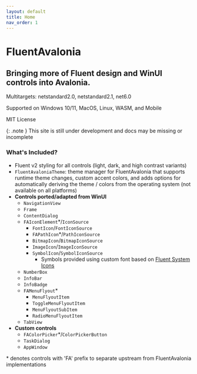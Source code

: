 ```yaml
---
layout: default
title: Home
nav_order: 1
---
```


# FluentAvalonia
## Bringing more of Fluent design and WinUI controls into Avalonia.

Multitargets: netstandard2.0, netstandard2.1, net6.0

Supported on Windows 10/11, MacOS, Linux, WASM, and Mobile

MIT License

{: .note }
This site is still under development and docs may be missing or incomplete

### What's Included?
- Fluent v2 styling for all controls (light, dark, and high contrast variants)
- `FluentAvaloniaTheme`: theme manager for FluentAvalonia that supports runtime theme changes, custom accent colors, and adds options for automatically deriving the theme / colors from the operating system (not available on all platforms)
- **Controls ported/adapted from WinUI**
  - `NavigationView`
  - `Frame`
  - `ContentDialog`
  - `FAIconElement`*/`IconSource`
    - `FontIcon`/`FontIconSource`
    - `FAPathIcon`*/`PathIconSource`
    - `BitmapIcon`/`BitmapIconSource`
    - `ImageIcon`/`ImageIconSource`
    - `SymbolIcon`/`SymbolIconSource`
      - Symbols provided using custom font based on [Fluent System Icons](https://github.com/microsoft/fluentui-system-icons/)
  - `NumberBox`
  - `InfoBar`
  - `InfoBadge`
  - `FAMenuFlyout`*
    - `MenuFlyoutItem`
    - `ToggleMenuFlyoutItem`
    - `MenuFlyoutSubItem`
    - `RadioMenuFlyoutItem`
  - `TabView`
- **Custom controls**
  - `FAColorPicker`*/`ColorPickerButton`
  - `TaskDialog`
  - `AppWindow`

\* denotes controls with 'FA' prefix to separate upstream from FluentAvalonia implementations
